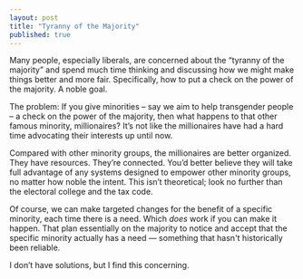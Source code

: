 ```yaml
---
layout: post
title: "Tyranny of the Majority"
published: true
---
```

	
Many people, especially liberals, are concerned about the “tyranny of the majority” and spend much time thinking and discussing how we might make things better and more fair. Specifically, how to put a check on the power of the majority. A noble goal.

The problem: If you give minorities – say we aim to help transgender people – a check on the power of the majority, then what happens to that other famous minority, millionaires? It’s not like the millionaires have had a hard time advocating their interests up until now.

Compared with other minority groups, the millionaires are better organized. They have resources. They’re connected. You’d better believe they will take full advantage of any systems designed to empower other minority groups, no matter how noble the intent. This isn’t theoretical; look no further than the electoral college and the tax code.

Of course, we can make targeted changes for the benefit of a specific minority, each time there is a need. Which _does_ work if you can make it happen. That plan essentially on the majority to notice and accept that the specific minority actually has a need — something that hasn't historically been reliable.

I don’t have solutions, but I find this concerning.
